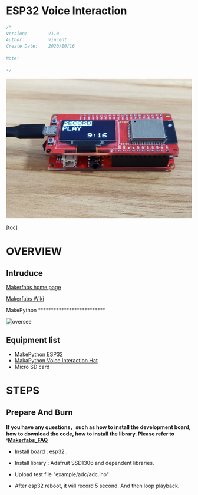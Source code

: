 # ESP32 Voice Interaction

```c++
/*
Version:		V1.0
Author:			Vincent
Create Date:	2020/10/16

Note:

*/
```

![main](md_pic/main.JPG)

[toc]

# OVERVIEW

## Intruduce

[Makerfabs home page](https://www.makerfabs.com/)

[Makerfabs Wiki](https://makerfabs.com/wiki/index.php?title=Main_Page)

MakePython **************************

![oversee](md_pic/oversee2.png)

## Equipment list

- [MakePython ESP32](https://www.makerfabs.com/wiki/index.php?title=MakePython_ESP32)
- [MakaPython Voice Interaction Hat]()
- Micro SD card



# STEPS

## Prepare And Burn

**If you have any questions，such as how to install the development board, how to download the code, how to install the library. Please refer to :[Makerfabs_FAQ](https://github.com/Makerfabs/Makerfabs_FAQ)**

- Install board : esp32 .

- Install library : Adafruit SSD1306 and dependent libraries.

- Upload test file "example/adc/adc.ino"

- After esp32 reboot, it will record 5 second. And then loop playback.
